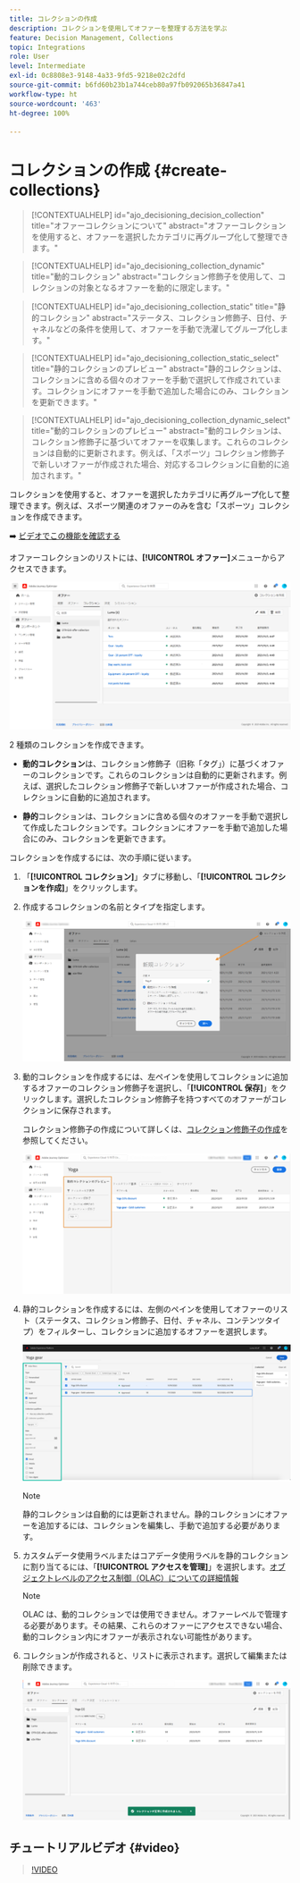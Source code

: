 ```yaml
---
title: コレクションの作成
description: コレクションを使用してオファーを整理する方法を学ぶ
feature: Decision Management, Collections
topic: Integrations
role: User
level: Intermediate
exl-id: 0c8808e3-9148-4a33-9fd5-9218e02c2dfd
source-git-commit: b6fd60b23b1a744ceb80a97fb092065b36847a41
workflow-type: ht
source-wordcount: '463'
ht-degree: 100%

---
```


# コレクションの作成 {#create-collections}

>[!CONTEXTUALHELP]
>id="ajo_decisioning_decision_collection"
>title="オファーコレクションについて"
>abstract="オファーコレクションを使用すると、オファーを選択したカテゴリに再グループ化して整理できます。"

>[!CONTEXTUALHELP]
>id="ajo_decisioning_collection_dynamic"
>title="動的コレクション"
>abstract="コレクション修飾子を使用して、コレクションの対象となるオファーを動的に限定します。"

>[!CONTEXTUALHELP]
>id="ajo_decisioning_collection_static"
>title="静的コレクション"
>abstract="ステータス、コレクション修飾子、日付、チャネルなどの条件を使用して、オファーを手動で洗濯してグループ化します。"

>[!CONTEXTUALHELP]
>id="ajo_decisioning_collection_static_select"
>title="静的コレクションのプレビュー"
>abstract="静的コレクションは、コレクションに含める個々のオファーを手動で選択して作成されています。コレクションにオファーを手動で追加した場合にのみ、コレクションを更新できます。"

>[!CONTEXTUALHELP]
>id="ajo_decisioning_collection_dynamic_select"
>title="動的コレクションのプレビュー"
>abstract="動的コレクションは、コレクション修飾子に基づいてオファーを収集します。これらのコレクションは自動的に更新されます。例えば、「スポーツ」コレクション修飾子で新しいオファーが作成された場合、対応するコレクションに自動的に追加されます。"

コレクションを使用すると、オファーを選択したカテゴリに再グループ化して整理できます。例えば、スポーツ関連のオファーのみを含む「スポーツ」コレクションを作成できます。

➡️ [ビデオでこの機能を確認する](#video)

オファーコレクションのリストには、**[!UICONTROL オファー]**&#x200B;メニューからアクセスできます。

![](../assets/collections_list.png)

2 種類のコレクションを作成できます。

* **動的コレクション**&#x200B;は、コレクション修飾子（旧称「タグ」）に基づくオファーのコレクションです。これらのコレクションは自動的に更新されます。例えば、選択したコレクション修飾子で新しいオファーが作成された場合、コレクションに自動的に追加されます。

* **静的**&#x200B;コレクションは、コレクションに含める個々のオファーを手動で選択して作成したコレクションです。コレクションにオファーを手動で追加した場合にのみ、コレクションを更新できます。

コレクションを作成するには、次の手順に従います。

1. 「**[!UICONTROL コレクション]**」タブに移動し、「**[!UICONTROL コレクションを作成]**」をクリックします。

1. 作成するコレクションの名前とタイプを指定します。

   ![](../assets/collection_create.png)

1. 動的コレクションを作成するには、左ペインを使用してコレクションに追加するオファーのコレクション修飾子を選択し、「**[!UICONTROL 保存]**」をクリックします。選択したコレクション修飾子を持つすべてのオファーがコレクションに保存されます。

   コレクション修飾子の作成について詳しくは、[コレクション修飾子の作成](../offer-library/creating-tags.md)を参照してください。

   ![](../assets/dynamic_collection.png)

1. 静的コレクションを作成するには、左側のペインを使用してオファーのリスト（ステータス、コレクション修飾子、日付、チャネル、コンテンツタイプ）をフィルターし、コレクションに追加するオファーを選択します。

   ![](../assets/static_collection.png)

   >[!NOTE]
   >
   >静的コレクションは自動的には更新されません。静的コレクションにオファーを追加するには、コレクションを編集し、手動で追加する必要があります。

1. カスタムデータ使用ラベルまたはコアデータ使用ラベルを静的コレクションに割り当てるには、「**[!UICONTROL アクセスを管理]**」を選択します。[オブジェクトレベルのアクセス制御（OLAC）についての詳細情報](../../administration/object-based-access.md)

   >[!NOTE]
   >
   >OLAC は、動的コレクションでは使用できません。オファーレベルで管理する必要があります。その結果、これらのオファーにアクセスできない場合、動的コレクション内にオファーが表示されない可能性があります。

1. コレクションが作成されると、リストに表示されます。選択して編集または削除できます。

   ![](../assets/collection_created.png)

## チュートリアルビデオ {#video}

>[!VIDEO](https://video.tv.adobe.com/v/329376?quality=12)


